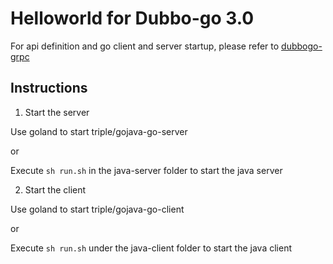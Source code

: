 # Helloworld for Dubbo-go 3.0

For api definition and go client and server startup, please refer to [dubbogo-grpc](../dubbogo-grpc/README.md)

## Instructions

1. Start the server

Use goland to start triple/gojava-go-server

or

Execute `sh run.sh` in the java-server folder to start the java server

2. Start the client

Use goland to start triple/gojava-go-client

or

Execute `sh run.sh` under the java-client folder to start the java client

